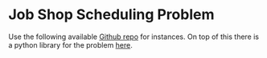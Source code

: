 # Job Shop Scheduling Problem

Use the following available [Github repo](https://en.wikipedia.org/wiki/Job-shop_scheduling) for instances. On top of this there is a python library 
for the problem [here](https://pypi.org/project/job-shop-lib/).